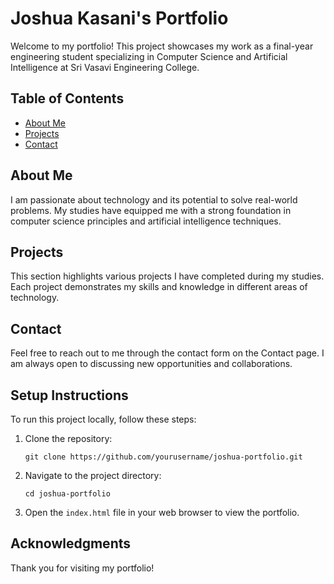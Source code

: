 # Joshua Kasani's Portfolio

Welcome to my portfolio! This project showcases my work as a final-year engineering student specializing in Computer Science and Artificial Intelligence at Sri Vasavi Engineering College.

## Table of Contents

- [About Me](#about-me)
- [Projects](#projects)
- [Contact](#contact)

## About Me

I am passionate about technology and its potential to solve real-world problems. My studies have equipped me with a strong foundation in computer science principles and artificial intelligence techniques.

## Projects

This section highlights various projects I have completed during my studies. Each project demonstrates my skills and knowledge in different areas of technology.

## Contact

Feel free to reach out to me through the contact form on the Contact page. I am always open to discussing new opportunities and collaborations.

## Setup Instructions

To run this project locally, follow these steps:

1. Clone the repository:
   ```
   git clone https://github.com/yourusername/joshua-portfolio.git
   ```

2. Navigate to the project directory:
   ```
   cd joshua-portfolio
   ```

3. Open the `index.html` file in your web browser to view the portfolio.

## Acknowledgments

Thank you for visiting my portfolio!